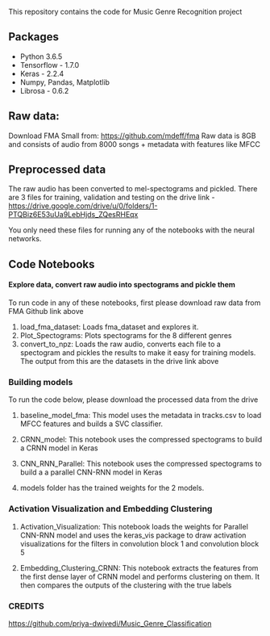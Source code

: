 This repository contains the code for Music Genre Recognition project

## Packages
* Python 3.6.5
* Tensorflow - 1.7.0
* Keras - 2.2.4
* Numpy, Pandas, Matplotlib
* Librosa - 0.6.2

## Raw data:
Download FMA Small from: https://github.com/mdeff/fma
Raw data is 8GB and consists of audio from 8000 songs + metadata with features like MFCC

## Preprocessed data
The raw audio has been converted to mel-spectograms and pickled. There are 3 files for training, validation and testing on the drive link -https://drive.google.com/drive/u/0/folders/1-PTQBiz6E53uUa9LebHjds_ZQesRHEqx

You only need these files for running any of the notebooks with the neural networks. 

## Code Notebooks

#### Explore data, convert raw audio into spectograms and pickle them
To run code in any of these notebooks, first please download raw data from FMA Github link above 
1. load_fma_dataset: Loads fma_dataset and explores it. 
2. Plot_Spectograms: Plots spectograms for the 8 different genres
3. convert_to_npz: Loads the raw audio, converts each file to a spectogram and pickles the results to make it easy for training models. The output from this are the datasets in the drive link above

### Building models
To run the code below, please download the processed data from the drive
1. baseline_model_fma: This model uses the metadata in tracks.csv to load MFCC features and builds a SVC classifier.

2. CRNN_model: This notebook uses the compressed spectograms to build a CRNN model in Keras

3. CNN_RNN_Parallel: This notebook uses the compressed spectograms to build a a parallel CNN-RNN model in Keras

4. models folder has the trained weights for the 2 models. 

### Activation Visualization and Embedding Clustering

1. Activation_Visualization: This notebook loads the weights for Parallel CNN-RNN model and uses the keras_vis package to draw activation visualizations for the filters in convolution block 1 and convolution block 5

2. Embedding_Clustering_CRNN: This notebook extracts the features from the first dense layer of CRNN model and performs clustering on them. It then compares the outputs of the clustering with the true labels
### CREDITS
https://github.com/priya-dwivedi/Music_Genre_Classification
